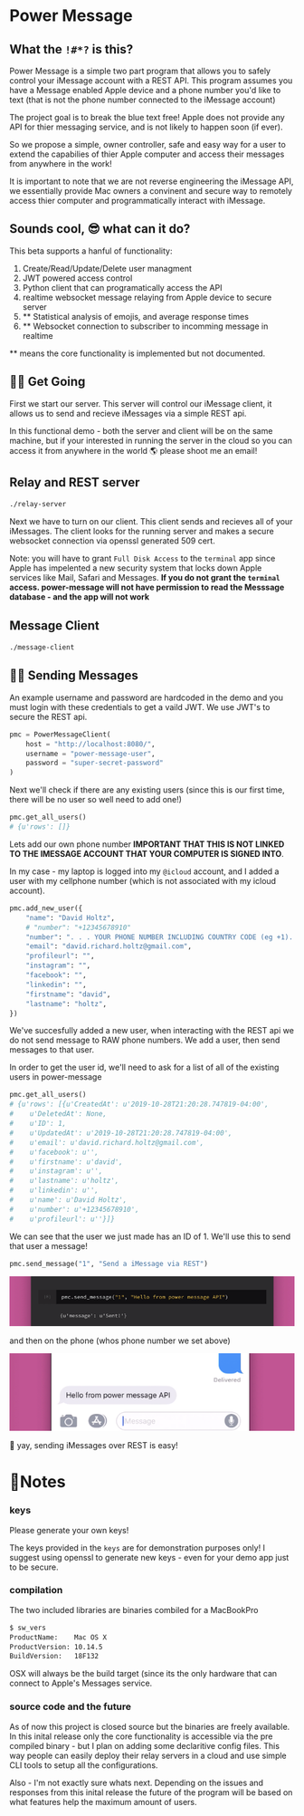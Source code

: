 # Power Message

## What the `!#*?` is this?
Power Message is a simple two part program that allows you to safely control your iMessage account with a REST API. This program assumes you have a Message enabled Apple device and a phone number you'd like to text (that is not the phone number connected to the iMessage account)

The project goal is to break the blue text free! Apple does not provide any API for thier messaging service, and is not likely to happen soon (if ever).

So we propose a simple, owner controller, safe and easy way for a user to extend the capabilies of thier Apple computer and access their messages from anywhere in the work! 

It is important to note that we are not reverse engineering the iMessage API, we essentially provide Mac owners a convinent and secure way to remotely access thier computer and programmatically interact with iMessage. 

## Sounds cool, 😎 what can it do?

This beta supports a hanful of functionality:
1) Create/Read/Update/Delete user managment
2) JWT powered access control
3) Python client that can programatically access the API
4) realtime websocket message relaying from Apple device to secure server
5) ** Statistical analysis of emojis, and average response times 
6) ** Websocket connection to subscriber to incomming message in realtime

** means the core functionality is implemented but not documented.

## 🚴‍♀️ Get Going

First we start our server. This server will control our iMessage client, it allows us to send and recieve iMessages via a simple REST api. 

In this functional demo - both the server and client will be on the same machine, but if your interested in running the server in the cloud so you can access it from anywhere in the world 🌎 please shoot me an email!

## Relay and REST server
```bash
./relay-server
```

Next we have to turn on our client. This client sends and recieves all of your iMessages. The client looks for the running server and makes a secure websocket connection via openssl generated 509 cert. 

Note: you will have to grant `Full Disk Access` to the `terminal` app since Apple has impelented a new security system that locks down Apple services like Mail, Safari and Messages. **If you do not grant the `terminal` access. power-message will not have permission to read the Messsage database - and the app will not work**

## Message Client
```bash
./message-client
```

## 👨‍🚀 Sending Messages


An example username and password are hardcoded in the demo and you must login with these credentials to get a vaild JWT. We use JWT's to secure the REST api.

```python
pmc = PowerMessageClient(
    host = "http://localhost:8080/", 
    username = "power-message-user", 
    password = "super-secret-password"
)
```

Next we'll check if there are any existing users (since this is our first time, there will be no user so well need to add one!)

```python
pmc.get_all_users()
# {u'rows': []}
```

Lets add our own phone number **IMPORTANT THAT THIS IS NOT LINKED TO THE IMESSAGE ACCOUNT THAT YOUR COMPUTER IS SIGNED INTO**.

In my case - my laptop is logged into my `@icloud` account, and I added a user with my cellphone number (which is not associated with my icloud account).


```python
pmc.add_new_user({
    "name": "David Holtz",
    # "number": "+12345678910"
    "number": ". . . YOUR PHONE NUMBER INCLUDING COUNTRY CODE (eg +1). . .",
    "email": "david.richard.holtz@gmail.com",
    "profileurl": "",
    "instagram": "",
    "facebook": "",
    "linkedin": "",
    "firstname": "david",
    "lastname": "holtz",
})
```

We've succesfully added a new user, when interacting with the REST api we do not send message to RAW phone numbers. We add a user, then send messages to that user. 

In order to get the user id, we'll need to ask for a list of all of the existing users in power-message

```python
pmc.get_all_users()
# {u'rows': [{u'CreatedAt': u'2019-10-28T21:20:28.747819-04:00',
#    u'DeletedAt': None,
#    u'ID': 1,
#    u'UpdatedAt': u'2019-10-28T21:20:28.747819-04:00',
#    u'email': u'david.richard.holtz@gmail.com',
#    u'facebook': u'',
#    u'firstname': u'david',
#    u'instagram': u'',
#    u'lastname': u'holtz',
#    u'linkedin': u'',
#    u'name': u'David Holtz',
#    u'number': u'+12345678910',
#    u'profileurl': u''}]}
```

We can see that the user we just made has an ID of 1. We'll use this to send that user a message!


```python
pmc.send_message("1", "Send a iMessage via REST")
```

<img src="public/sender.png" alt="Logo">

and then on the phone (whos phone number we set above)

<img src="public/receiver.png" alt="Logo">

🎉 yay, sending iMessages over REST is easy!

# 📝Notes

### keys 

Please generate your own keys!

The keys provided in the `keys` are for demonstration purposes only! I suggest using openssl to generate new keys - even for your demo app just to be secure.

### compilation

The two included libraries are binaries combiled for a MacBookPro

```bash
$ sw_vers
ProductName:	Mac OS X
ProductVersion:	10.14.5
BuildVersion:	18F132
```

OSX will always be the build target (since its the only hardware that can connect to Apple's Messages service.

### source code and the future

As of now this project is closed source but the binaries are freely available. In this inital release only the core functionality is accessible via the pre compiled binary - but I plan on adding some declaritive config files. This way people can easily deploy their relay servers in a cloud and use simple CLI tools to setup all the configurations.

Also - I'm not exactly sure whats next. Depending on the issues and responses from this inital release the future of the program will be based on what features help the maximum amount of users. 

